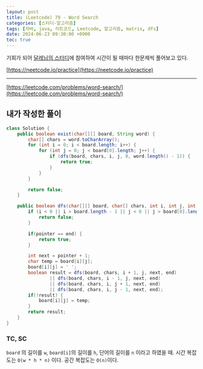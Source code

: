 ```yaml
---
layout: post
title: (Leetcode) 79 - Word Search
categories: [스터디-알고리즘]
tags: [자바, java, 리트코드, Leetcode, 알고리즘, matrix, dfs]
date: 2024-06-23 09:30:00 +0900
toc: true
---
```


기회가 되어 [달레님의 스터디](https://github.com/DaleStudy/leetcode-study)에 참여하여 시간이 될 때마다 한문제씩 풀어보고 있다.

[https://neetcode.io/practice](https://neetcode.io/practice)

---

[https://leetcode.com/problems/word-search/](https://leetcode.com/problems/word-search/)

## 내가 작성한 풀이

```java
class Solution {
    public boolean exist(char[][] board, String word) {
		char[] chars = word.toCharArray();
		for (int i = 0; i < board.length; i++) {
			for (int j = 0; j < board[0].length; j++) {
				if (dfs(board, chars, i, j, 0, word.length() - 1)) {
					return true;
				}
			}
		}

		return false;
	}

	public boolean dfs(char[][] board, char[] chars, int i, int j, int pointer, int end) {
		if (i < 0 || i > board.length - 1 || j < 0 || j > board[0].length - 1 || board[i][j] != chars[pointer]) {
            return false;
        }

        if(pointer == end) {
            return true;
        }

		int next = pointer + 1;
        char temp = board[i][j];
        board[i][j] = ' ';
        boolean result = dfs(board, chars, i + 1, j, next, end)
                || dfs(board, chars, i - 1, j, next, end)
                || dfs(board, chars, i, j + 1, next, end)
                || dfs(board, chars, i, j - 1, next, end);
        if(!result) {
            board[i][j] = temp;
        }
		return result;
	}
}
```

### TC, SC

`board` 의 길이를 `w`, `board[i]`의 길이를 `h`, 단어의 길이를 `n` 이라고 하였을 때.
시간 복잡도는 `O(w * h * n)` 이다. 공간 복잡도는 `O(n)`이다.
